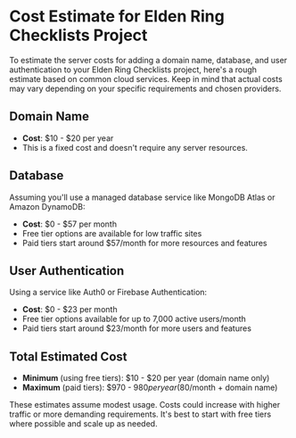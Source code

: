 # Cost Estimate for Elden Ring Checklists Project

To estimate the server costs for adding a domain name, database, and user authentication to your Elden Ring Checklists project, here's a rough estimate based on common cloud services. Keep in mind that actual costs may vary depending on your specific requirements and chosen providers.

## Domain Name
- **Cost**: $10 - $20 per year
- This is a fixed cost and doesn't require any server resources.

## Database
Assuming you'll use a managed database service like MongoDB Atlas or Amazon DynamoDB:
- **Cost**: $0 - $57 per month
- Free tier options are available for low traffic sites
- Paid tiers start around $57/month for more resources and features

## User Authentication
Using a service like Auth0 or Firebase Authentication:
- **Cost**: $0 - $23 per month
- Free tier options available for up to 7,000 active users/month
- Paid tiers start around $23/month for more users and features

## Total Estimated Cost
- **Minimum** (using free tiers): $10 - $20 per year (domain name only)
- **Maximum** (paid tiers): $970 - $980 per year ($80/month + domain name)

These estimates assume modest usage. Costs could increase with higher traffic or more demanding requirements. It's best to start with free tiers where possible and scale up as needed.